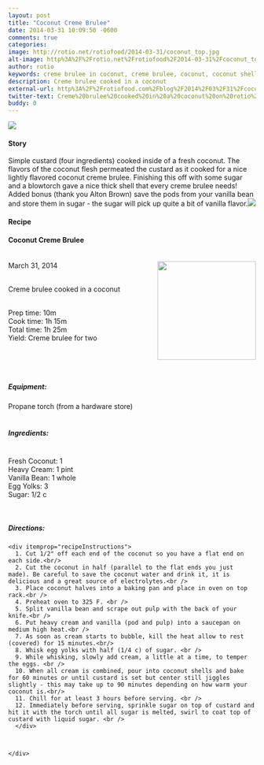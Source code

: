 ```yaml
---
layout: post
title: "Coconut Creme Brulee"
date: 2014-03-31 10:09:50 -0600
comments: true
categories: 
image: http://rotio.net/rotiofood/2014-03-31/coconut_top.jpg
alt-image: http%3A%2F%2Frotio.net%2Frotiofood%2F2014-03-31%2Fcoconut_top.jpg
author: rotio
keywords: creme brulee in coconut, creme brulee, coconut, coconut shell
description: Creme brulee cooked in a coconut
external-url: http%3A%2F%2Frotiofood.com%2Fblog%2F2014%2F03%2F31%2Fcoconut-creme-brulee%2F
twitter-text: Creme%20brulee%20cooked%20in%20a%20coconut%20on%20rotio%2Ffood%20%23rotiofood
buddy: 0
---
```

<!-- more -->
<img src="http://rotio.net/rotiofood/2014-03-31/coconut_top.jpg" />
<a href="https://plus.google.com/107103100819027957630?rel=author" style="display:none">{{page.author }}</a>


<h4>Story</b> </h4>
  <div>
	<p>
	Simple custard (four ingredients) cooked inside of a fresh coconut. The flavors of the coconut flesh permeated the custard as it cooked for a nice lightly flavored coconut creme brulee. Finishing this off with some sugar and a blowtorch gave a nice thick shell that every creme brulee needs! Added bonus (thank you Alton Brown) save the pods from your vanilla bean and store them in sugar - the sugar will pick up quite a bit of vanilla flavor.<img src="http://rotio.net/rotiofood/2014-03-31/vanilla.jpg" /></p>  
  </div>

<h4>Recipe</b> </h4> 
  <div itemscope itemtype="http://schema.org/Recipe" >
  <h4 itemprop="name">Coconut Creme Brulee</h4>
  
  <br />
    March 31, 2014</time>
  <img itemprop="image" width="200px" align="right" src="http://rotio.net/rotiofood/2014-03-31/coconut_top.jpg" />
  
  <br /><span itemprop="description">Creme brulee cooked in a coconut</span><br />

  <br />Prep time: <time datetime="PT10M" itemprop="prepTime">10m</time> 
  <br />Cook time: <time datetime="PT1H15M" itemprop="cookTime">1h 15m</time>
  <br />Total time: <time datetime="PT1H25M" itemprop="totalTime">1h 25m</time>
  <br />Yield: <span itemprop="recipeYield">Creme brulee for two</span>
  
  <br />
  
  <br /><h5>Equipment:</h5>
  Propane torch (from a hardware store)<br/>
  <br /><h5>Ingredients:</h5>
  <br /> 
    <span itemprop="ingredients" itemscope itemtype="http://schema.org/RecipeIngredient">
      <span itemprop="name">Fresh Coconut</span>: 
      <span itemprop="amount">1</span> 
    </span><br />
    <span itemprop="ingredients" itemscope itemtype="http://schema.org/RecipeIngredient">
      <span itemprop="name">Heavy Cream</span>:
      <span itemprop="amount">1 pint</span>
    </span><br />
	<span itemprop="ingredients" itemscope itemtype="http://schema.org/RecipeIngredient">
      <span itemprop="name">Vanilla Bean</span>:
      <span itemprop="amount">1 whole</span>
    </span><br />
	<span itemprop="ingredients" itemscope itemtype="http://schema.org/RecipeIngredient">
      <span itemprop="name">Egg Yolks</span>:
      <span itemprop="amount">3</span>
    </span><br />
	<span itemprop="ingredients" itemscope itemtype="http://schema.org/RecipeIngredient">
      <span itemprop="name">Sugar</span>:
      <span itemprop="amount">1/2 c</span>
    </span><br />
	

	
  <br /><h5>Directions:</h5>
	
    <div itemprop="recipeInstructions">
	  1. Cut 1/2" off each end of the coconut so you have a flat end on each side.<br/>
      2. Cut the coconut in half (parallel to the flat ends you just made). Be careful to save the coconut water and drink it, it is delicious and a great source of electrolytes.<br />
	  3. Place coconut halves into a baking pan and place in oven on top rack.<br />
	  4. Preheat oven to 325 F. <br />
      5. Split vanilla bean and scrape out pulp with the back of your knife.<br />
	  6. Put heavy cream and vanilla (pod and pulp) into a saucepan on medium high heat.<br />
	  7. As soon as cream starts to bubble, kill the heat allow to rest (covered) for 15 minutes.<br/>
	  8. Whisk egg yolks with half (1/4 c) of sugar. <br />
	  9. While whisking, slowly add cream, a little at a time, to temper the eggs. <br />
	  10. When all cream is combined, pour into coconut shells and bake for 60 minutes or until custard is set but center still jiggles slightly - this may take up to 90 minutes depending on how warm your coconut is.<br/>
	  11. Chill for at least 3 hours before serving. <br />
	  12. Immediately before serving, sprinkle sugar on top of custard and hit it with the torch until all sugar is melted, swirl to coat top of custard with liquid sugar. <br />
	  </div>

	

	</div>



